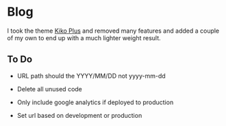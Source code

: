 # Blog

I took the theme [Kiko Plus](https://github.com/AWEEKJ/Kiko-plus) and removed many features and added a couple of my own to end up with a much lighter weight result.

## To Do

- URL path should the YYYY/MM/DD not yyyy-mm-dd

- Delete all unused code
- Only include google analytics if deployed to production
- Set url based on development or production

